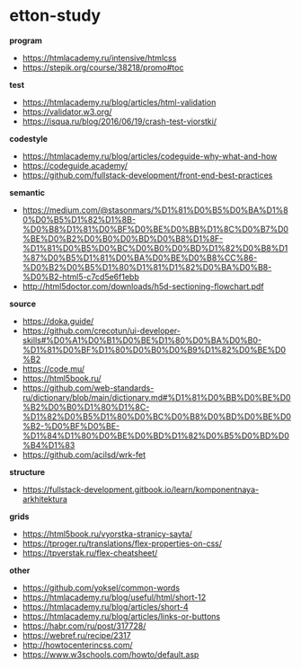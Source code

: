 # etton-study

**program**  
* https://htmlacademy.ru/intensive/htmlcss
* https://stepik.org/course/38218/promo#toc

**test**  
* https://htmlacademy.ru/blog/articles/html-validation
* https://validator.w3.org/
* https://isqua.ru/blog/2016/06/19/crash-test-viorstki/

**codestyle**  
* https://htmlacademy.ru/blog/articles/codeguide-why-what-and-how
* https://codeguide.academy/
* https://github.com/fullstack-development/front-end-best-practices

**semantic**  
* https://medium.com/@stasonmars/%D1%81%D0%B5%D0%BA%D1%80%D0%B5%D1%82%D1%8B-%D0%B8%D1%81%D0%BF%D0%BE%D0%BB%D1%8C%D0%B7%D0%BE%D0%B2%D0%B0%D0%BD%D0%B8%D1%8F-%D1%81%D0%B5%D0%BC%D0%B0%D0%BD%D1%82%D0%B8%D1%87%D0%B5%D1%81%D0%BA%D0%BE%D0%B8%CC%86-%D0%B2%D0%B5%D1%80%D1%81%D1%82%D0%BA%D0%B8-%D0%B2-html5-c7cd5e6f1ebb
* http://html5doctor.com/downloads/h5d-sectioning-flowchart.pdf

**source**  
* https://doka.guide/
* https://github.com/crecotun/ui-developer-skills#%D0%A1%D0%B1%D0%BE%D1%80%D0%BA%D0%B0-%D1%81%D0%BF%D1%80%D0%B0%D0%B9%D1%82%D0%BE%D0%B2
* https://code.mu/
* https://html5book.ru/
* https://github.com/web-standards-ru/dictionary/blob/main/dictionary.md#%D1%81%D0%BB%D0%BE%D0%B2%D0%B0%D1%80%D1%8C-%D1%82%D0%B5%D1%80%D0%BC%D0%B8%D0%BD%D0%BE%D0%B2-%D0%BF%D0%BE-%D1%84%D1%80%D0%BE%D0%BD%D1%82%D0%B5%D0%BD%D0%B4%D1%83
* https://github.com/acilsd/wrk-fet

**structure**  
* https://fullstack-development.gitbook.io/learn/komponentnaya-arkhitektura

**grids**  
* https://html5book.ru/vyorstka-stranicy-sayta/
* https://tproger.ru/translations/flex-properties-on-css/
* https://tpverstak.ru/flex-cheatsheet/

**other**  
* https://github.com/yoksel/common-words
* https://htmlacademy.ru/blog/useful/html/short-12
* https://htmlacademy.ru/blog/articles/short-4
* https://htmlacademy.ru/blog/articles/links-or-buttons
* https://habr.com/ru/post/317728/
* https://webref.ru/recipe/2317
* http://howtocenterincss.com/
* https://www.w3schools.com/howto/default.asp
